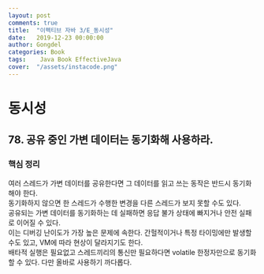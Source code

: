 ```yaml
---
layout: post
comments: true
title:  "이펙티브 자바 3/E_동시성"
date:   2019-12-23 00:00:00
author: Gongdel
categories: Book
tags:	 Java Book EffectiveJava
cover:  "/assets/instacode.png"
---
```

# 동시성 
## 78. 공유 중인 가변 데이터는 동기화해 사용하라.
### 핵심 정리
여러 스레드가 가변 데이터를 공유한다면 그 데이터를 읽고 쓰는 동작은 반드시 동기화해야 한다.  
동기화하지 않으면 한 스레드가 수행한 변경을 다른 스레드가 보지 못할 수도 있다.  
공유되는 가변 데이터를 동기화하는 데 실패하면 응답 불가 상태에 빠지거나 안전 실패로 이어질 수 있다.  
이는 디버깅 난이도가 가장 높은 문제에 속한다.  간헐적이거나 특정 타이밍에만 발생할 수도 있고, VM에 따라 현상이 달라지기도 한다.  
배타적 실행은 필요없고 스레드끼리의 통신만 필요하다면 volatile 한정자만으로 동기화할 수 있다. 다만 올바로 사용하기 까다롭다.
